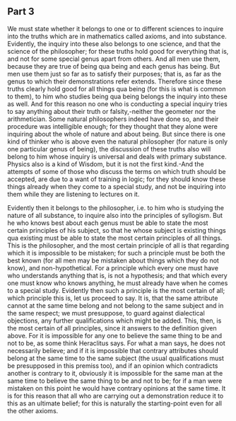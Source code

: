 ## Part 3

We must state whether it belongs to one or to different sciences to inquire into the truths which are in mathematics called axioms, and into substance.
Evidently, the inquiry into these also belongs to one science, and that the science of the philosopher; for these truths hold good for everything that is, and not for some special genus apart from others.
And all men use them, because they are true of being qua being and each genus has being.
But men use them just so far as to satisfy their purposes; that is, as far as the genus to which their demonstrations refer extends.
Therefore since these truths clearly hold good for all things qua being (for this is what is common to them), to him who studies being qua being belongs the inquiry into these as well.
And for this reason no one who is conducting a special inquiry tries to say anything about their truth or falsity,-neither the geometer nor the arithmetician.
Some natural philosophers indeed have done so, and their procedure was intelligible enough; for they thought that they alone were inquiring about the whole of nature and about being.
But since there is one kind of thinker who is above even the natural philosopher (for nature is only one particular genus of being), the discussion of these truths also will belong to him whose inquiry is universal and deals with primary substance.
Physics also is a kind of Wisdom, but it is not the first kind.-And the attempts of some of those who discuss the terms on which truth should be accepted, are due to a want of training in logic; for they should know these things already when they come to a special study, and not be inquiring into them while they are listening to lectures on it.

Evidently then it belongs to the philosopher, i.e.
to him who is studying the nature of all substance, to inquire also into the principles of syllogism.
But he who knows best about each genus must be able to state the most certain principles of his subject, so that he whose subject is existing things qua existing must be able to state the most certain principles of all things.
This is the philosopher, and the most certain principle of all is that regarding which it is impossible to be mistaken; for such a principle must be both the best known (for all men may be mistaken about things which they do not know), and non-hypothetical.
For a principle which every one must have who understands anything that is, is not a hypothesis; and that which every one must know who knows anything, he must already have when he comes to a special study.
Evidently then such a principle is the most certain of all; which principle this is, let us proceed to say.
It is, that the same attribute cannot at the same time belong and not belong to the same subject and in the same respect; we must presuppose, to guard against dialectical objections, any further qualifications which might be added.
This, then, is the most certain of all principles, since it answers to the definition given above.
For it is impossible for any one to believe the same thing to be and not to be, as some think Heraclitus says.
For what a man says, he does not necessarily believe; and if it is impossible that contrary attributes should belong at the same time to the same subject (the usual qualifications must be presupposed in this premiss too), and if an opinion which contradicts another is contrary to it, obviously it is impossible for the same man at the same time to believe the same thing to be and not to be; for if a man were mistaken on this point he would have contrary opinions at the same time.
It is for this reason that all who are carrying out a demonstration reduce it to this as an ultimate belief; for this is naturally the starting-point even for all the other axioms.

